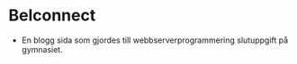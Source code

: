 # Belconnect
- En blogg sida som gjordes till webbserverprogrammering  slutuppgift på gymnasiet.




